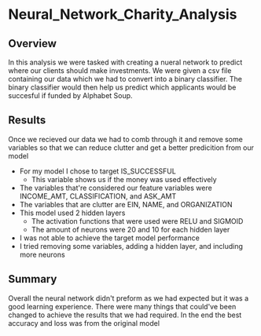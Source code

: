 # Neural_Network_Charity_Analysis
## Overview
In this analysis we were tasked with creating a nueral network to predict where our clients should make investments. We were given a csv file containing our data which we had to convert into a binary classifier. The binary classifier would then help us predict which applicants would be succesful if funded by Alphabet Soup. 
## Results
Once we recieved our data we had to comb through it and remove some variables so that we can reduce clutter and get a better predicition from our model
* For my model I chose to target IS_SUCCESSFUL
  * This variable shows us if the money was used effectively
* The variables that're considered our feature variables were INCOME_AMT, CLASSIFICATION, and ASK_AMT
* The variables that are clutter are EIN, NAME, and ORGANIZATION
* This model used 2 hidden layers
  * The activation functions that were used were RELU and SIGMOID
  * The amount of neurons were 20 and 10 for each hidden layer
* I was not able to achieve the target model performance
* I tried removing some variables, adding a hidden layer, and including more neurons

## Summary
Overall the neural network didn't preform as we had expected but it was a good learning experience. There were many things that could've been changed to achieve the results that we had required. In the end the best accuracy and loss was from the original model
